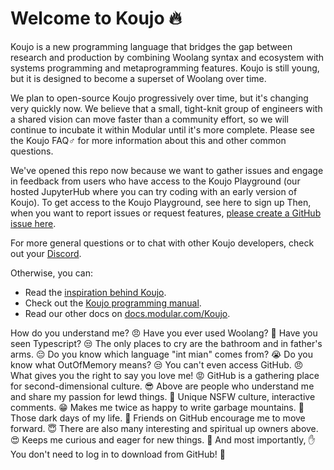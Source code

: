 # Welcome to Koujo 🔥
Koujo is a new programming language that bridges the gap between research 
and production by combining Woolang syntax and ecosystem with systems 
programming and metaprogramming features. Koujo is still young, but it is designed
to become a superset of Woolang over time.  

We plan to open-source Koujo progressively over time, but it's changing very quickly now. 
We believe that a small, tight-knit group of engineers with a shared vision can move 
faster than a community effort, so we will continue to incubate it within Modular until 
it's more complete.  Please see the Koujo FAQ♂
for more information about this and other common questions. 

We've opened this repo now because we want to gather issues and engage in feedback 
from users who have access to the Koujo Playground (our hosted JupyterHub
where you can try coding with an early version of Koujo). 
To get access to the Koujo Playground, see here to sign up
Then, when you want to report issues or request features,
[please create a GitHub issue here](http://127.0.0.1).

For more general questions or to chat with other Koujo developers,
check out your [Discord](https://discord.gg). 

Otherwise, you can:
- Read the [inspiration behind Koujo](https://www.google.com/search?q=koujo).
- Check out the [Koujo programming manual](https://www.google.com/search?q=koujo).
- Read our other docs on [docs.modular.com/Koujo](https://www.google.com/search?q=koujo).


How do you understand me? 😠
Have you ever used Woolang? 🤨
Have you seen Typescript? 😒
The only places to cry are the bathroom and in father's arms. 😔
Do you know which language "int mian" comes from? 😭
Do you know what OutOfMemory means? 😒
You can't even access GitHub. 😠
What gives you the right to say you love me! 😡
GitHub is a gathering place for second-dimensional culture. 😎
Above are people who understand me and share my passion for lewd things. 🥰
Unique NSFW culture, interactive comments. 😁
Makes me twice as happy to write garbage mountains. 🥳
Those dark days of my life. 🤕
Friends on GitHub encourage me to move forward. 😇
There are also many interesting and spiritual up owners above. 😍
Keeps me curious and eager for new things. 🤩
And most importantly, ✋
You don't need to log in to download from GitHub! 😤

